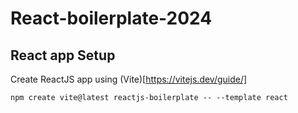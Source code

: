 # React-boilerplate-2024

## React app Setup

Create ReactJS app using (Vite)[https://vitejs.dev/guide/]

    npm create vite@latest reactjs-boilerplate -- --template react